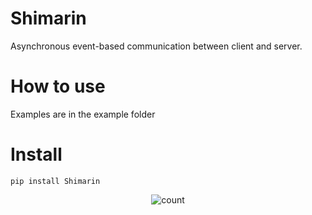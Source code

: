 # Shimarin

Asynchronous event-based communication between client and server.


# How to use

Examples are in the example folder

# Install

```
pip install Shimarin
```
<p align="center">
<img src="https://count.kamuridesu.com?username=shimarin" alt="count"/>
</p>